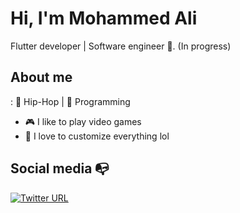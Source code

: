 
# Hi, I'm Mohammed Ali 

Flutter developer | Software engineer :robot:. (In progress)


## About me 

: :black_heart: Hip-Hop | :blue_heart: Programming

- :video_game: I like to play video games
- :gem: I love to customize everything lol

## Social media :mailbox_with_no_mail:

[![Twitter URL](https://img.shields.io/twitter/url?color=%230072b1&label=connect&logo=linkedin&logoColor=%230072b1&style=flatsquare&url=https%3A%2F%2Fwww.linkedin.com%2Fin%2Falejandroramirez-ciceros%2F)](www.linkedin.com/in/mohammedali2003)




